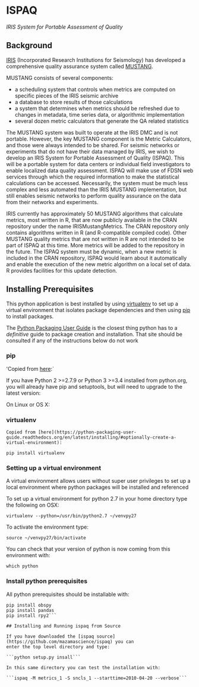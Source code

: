 # ISPAQ

*IRIS System for Portable Assessment of Quality*

## Background

[IRIS](http://www.iris.edu/hq/) (Incorporated Research Institutions for Seismology)
 has developed a comprehensive quality assurance system called
[MUSTANG](http://service.iris.edu/mustang/).

MUSTANG consists of several components:

 * a scheduling system that controls when metrics are computed on specific pieces of the IRIS seismic archive
 * a database to store results of those calculations
 * a system that determines when metrics should be refreshed due to changes in metadata, time series data, or algorithmic implementation
 * several dozen metric calculators that generate the QA related statistics

The MUSTANG system was built to operate at the IRIS DMC and is not portable. 
However, the key MUSTANG component is the Metric Calculators, and those were always
intended to be shared. For seismic networks or experiments that do not have their 
data managed by IRIS, we wish to develop an IRIS System for Portable Assessment of 
Quality (ISPAQ). This will be a portable system for data centers or individual 
field investigators to enable localized data quality assessment. ISPAQ will make
use of FDSN web services through which the required information to make the statistical 
calculations can be accessed. Necessarily, the system must be much less complex and 
less automated than the IRIS MUSTANG implementation, but still enables seismic networks
to perform quality assurance on the data from their networks and experiments.

IRIS currently has approximately 50 MUSTANG algorithms that calculate metrics, most 
written in R, that are now publicly available in the CRAN repository under the name 
IRISMustangMetrics. The CRAN repository only contains algorithms written in R 
(and R-compatible compiled code). Other MUSTANG quality metrics that are not written 
in R are not intended to be part of ISPAQ at this time. More metrics will be added 
to the repository in the future. The ISPAQ system must be dynamic, when a new metric 
is included in the CRAN repository, ISPAQ would learn about it automatically and 
enable the execution of the new metric algorithm on a local set of data. R provides 
facilities for this update detection.

## Installing Prerequisites

This python application is best installed by using
[virtualenv](https://python-packaging-user-guide.readthedocs.org/en/latest/projects/#virtualenv)
to set up a virtual environment that isolates package dependencies and then using
[pip](https://python-packaging-user-guide.readthedocs.org/en/latest/projects/#pip)
to install packages.

The
[Python Packaging User Guide](https://python-packaging-user-guide.readthedocs.org/en/latest/installing/)
is the closest thing python has to a *definitive* guide to package creation and installation.
That site should be consulted if any of the instructions below do not work

### pip

'Copied from [here](https://python-packaging-user-guide.readthedocs.org/en/latest/installing/#install-pip-setuptools-and-wheel):`

If you have Python 2 >=2.7.9 or Python 3 >=3.4 installed from python.org, you will already have pip and setuptools, but will need to upgrade to the latest version:

On Linux or OS X:

### virtualenv

`Copied from [here](https://python-packaging-user-guide.readthedocs.org/en/latest/installing/#optionally-create-a-virtual-environment):`

```pip install virtualenv```

### Setting up a virtual environment

A virtual environment allows users without super user privileges to set
up a local environment where python packages will be installed and referenced

To set up a virtual environment for python 2.7 in your home directory type
the following on OSX:

```virtualenv --python=/usr/bin/python2.7 ~/venvpy27```

To activate the environment type:

```source ~/venvpy27/bin/activate```

You can check that your version of python is now coming from this environment 
with:

```which python```

### Install python prerequisites

All python prerequisites should be installable with:

```pip install numpy
pip install obspy
pip install pandas
pip install rpy2```

## Installing and Running ispaq from Source

If you have downloaded the [ispaq source](https://github.com/mazamascience/ispaq) you can
enter the top level directory and type:

```python setup.py insall```

In this same directory you can test the installation with:

```ispaq -M metrics_1 -S sncls_1 --starttime=2010-04-20 --verbose```


